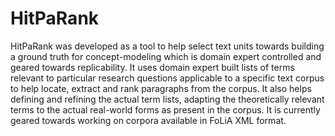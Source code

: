 # HitPaRank
HitPaRank was developed as a tool to help select text units towards building a ground truth for concept-modeling which is domain expert controlled and geared towards replicability. It uses domain expert built lists of terms relevant to particular research questions applicable to a specific text corpus to help locate, extract and rank paragraphs from the corpus. It also helps defining and refining the actual term lists, adapting the theoretically relevant terms to the actual real-world forms as present in the corpus. It is currently geared towards working on corpora available in FoLiA XML format.
